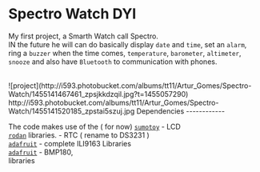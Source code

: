 Spectro Watch DYI
==========

 My first project, a Smarth Watch call Spectro.
<br>
IN the future he will can do basically display `date` and `time`, set an `alarm`, ring a `buzzer` when the time comes, `temperature`, `barometer`, `altimeter`, `snooze` and also have `Bluetooth` to communication with phones.

<br>
![project](http://i593.photobucket.com/albums/tt11/Artur_Gomes/Spectro-Watch/1455141467461_zpsjkkdzqil.jpg?t=1455057290)
http://i593.photobucket.com/albums/tt11/Artur_Gomes/Spectro-Watch/1455141520185_zpstai5szuj.jpg
Dependencies
------------

The code makes use of the ( for now)
[`sumotoy`](https://github.com/sumotoy/TFT_ILI9163C) - LCD<br>
[`rodan`](https://github.com/rodan/ds3231) libraries. - RTC ( rename to DS3231 )<br>
[`adafruit`](https://github.com/adafruit/Adafruit-GFX-Library) - complete ILI9163 Libraries<br>
[`adafruit`](https://github.com/adafruit/Adafruit-BMP085-Library) - BMP180, <br>libraries
